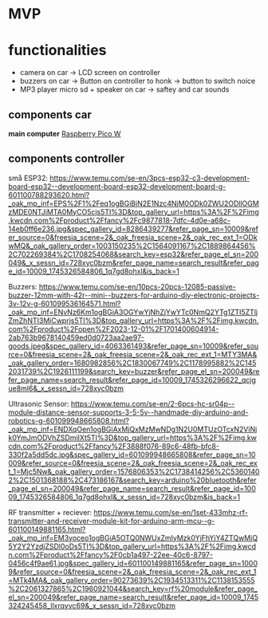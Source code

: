 # MVP
# functionalities
- camera on car -> LCD screen on controller
- buzzers on car -> Button on controller to honk -> button to switch noice
- MP3 player micro sd + speaker on car -> saftey and car sounds
## components car
**main computer** 
[Raspberry Pico W](https://www.electrokit.com/raspberry-pi-pico-w)

## components controller 

små ESP32:
https://www.temu.com/se-en/3pcs-esp32-c3-development-board-esp32--development-board-esp32-development-board-g-601100788293620.html?_oak_mp_inf=EPS%2F1%2Feq1ogBGiBjN2E1Nzc4NjM0ODk0ZWU2ODllOGMzMDE0NTJiMTA0MyCO5cjs5TI%3D&top_gallery_url=https%3A%2F%2Fimg.kwcdn.com%2Fproduct%2Ffancy%2Fc9877818-7dfc-4d0e-a68c-14eb0ff6e236.jpg&spec_gallery_id=8286439277&refer_page_sn=10009&refer_source=0&freesia_scene=2&_oak_freesia_scene=2&_oak_rec_ext_1=ODkwMQ&_oak_gallery_order=1003150235%2C1564091167%2C1889864456%2C702269384%2C1708254068&search_key=esp32&refer_page_el_sn=200049&_x_sessn_id=728xyc0bzm&refer_page_name=search_result&refer_page_id=10009_1745326584806_1q7gd8ohxl&is_back=1

Buzzers:
https://www.temu.com/se-en/10pcs-20pcs-12085-passive-buzzer-12mm-with-42r--mini--buzzers-for-arduino-diy-electronic-projects-3v-12v-g-601099536164571.html?_oak_mp_inf=ENvNz6Km1ogBGiA3OGYwYjNhZjYwYTc0NmQ2YTg1ZTI5ZTljZmZhNTI3MiCwprjs5TI%3D&top_gallery_url=https%3A%2F%2Fimg.kwcdn.com%2Fproduct%2Fopen%2F2023-12-01%2F1701400604914-2ab763b9678140459ed0d0723aa2ae97-goods.jpeg&spec_gallery_id=4063361493&refer_page_sn=10009&refer_source=0&freesia_scene=2&_oak_freesia_scene=2&_oak_rec_ext_1=MTY3MA&_oak_gallery_order=1680982856%2C1830067749%2C1178995882%2C1452031739%2C1926111199&search_key=buzzer&refer_page_el_sn=200049&refer_page_name=search_result&refer_page_id=10009_1745326296622_qcjgue8ml6&_x_sessn_id=728xyc0bzm

Ultrasonic Sensor:
https://www.temu.com/se-en/2-6pcs-hc-sr04p--module-distance-sensor-supports-3-5-5v--handmade-diy-arduino-and-robotics-g-601099948665808.html?_oak_mp_inf=ENDXqOen1ogBGiAxMjQxMzMwNDg1N2U0MTUzOTcxN2ViNjk0YmJmODVhZSDmiIXt5TI%3D&top_gallery_url=https%3A%2F%2Fimg.kwcdn.com%2Fproduct%2Ffancy%2F3888f076-89c6-48fb-bfc8-330f2a5dd5dc.jpg&spec_gallery_id=601099948665808&refer_page_sn=10009&refer_source=0&freesia_scene=2&_oak_freesia_scene=2&_oak_rec_ext_1=Mjc5Nw&_oak_gallery_order=1576806353%2C1738414256%2C53601402%2C1501368188%2C473186167&search_key=arduino%20bluetooth&refer_page_el_sn=200049&refer_page_name=search_result&refer_page_id=10009_1745326584806_1q7gd8ohxl&_x_sessn_id=728xyc0bzm&is_back=1

RF transmitter + reciever:
https://www.temu.com/se-en/1set-433mhz-rf-transmitter-and-receiver-module-kit-for-arduino-arm-mcu--g-601100149881165.html?_oak_mp_inf=EM3yoceo1ogBGiA5OTQ0NWUxZmIyMzk0YjFhYjY4ZTQwMjQ5Y2Y2YzdjZSDl0oDs5TI%3D&top_gallery_url=https%3A%2F%2Fimg.kwcdn.com%2Fproduct%2Ffancy%2F0cb1a497-22ee-40c6-8797-0456c4f9ae61.jpg&spec_gallery_id=601100149881165&refer_page_sn=10009&refer_source=0&freesia_scene=2&_oak_freesia_scene=2&_oak_rec_ext_1=MTk4MA&_oak_gallery_order=90273639%2C1934513311%2C1138153555%2C2061327865%2C1960921044&search_key=rf%20module&refer_page_el_sn=200049&refer_page_name=search_result&refer_page_id=10009_1745324245458_llxrqyvc69&_x_sessn_id=728xyc0bzm

